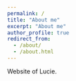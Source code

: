 ```yaml
---
permalink: /
title: "About me"
excerpt: "About me"
author_profile: true
redirect_from: 
  - /about/
  - /about.html
---
```


Website of Lucie.
